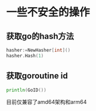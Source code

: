 # 一些不安全的操作

## 获取go的hash方法

```go
hasher:=NewHasher[int]()
hasher.Hash(1)
```

## 获取goroutine id

```go
println(GoID())
```

目前仅兼容了amd64架构和arm64
